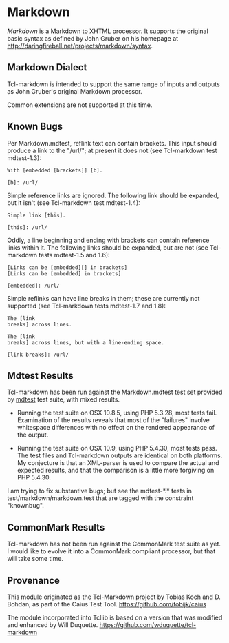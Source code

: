 # Markdown

*Markdown* is a Markdown to XHTML processor.  It supports the original
basic syntax as defined by John Gruber on his homepage at
<http://daringfireball.net/projects/markdown/syntax>.

## Markdown Dialect

Tcl-markdown is intended to support the same range of inputs and outputs
as John Gruber's original Markdown processor.

Common extensions are not supported at this time.

## Known Bugs

Per Markdown.mdtest, reflink text can contain brackets.   This input
should produce a link to the "/url/"; at present it does not
(see Tcl-markdown test mdtest-1.3):

    With [embedded [brackets]] [b].

    [b]: /url/

Simple reference links are ignored.  The following link should be
expanded, but it isn't (see Tcl-markdown test mdtest-1.4):

    Simple link [this].

    [this]: /url/

Oddly, a line beginning and ending with brackets can contain
reference links within it.  The following links should be expanded,
but are not (see Tcl-markdown tests mdtest-1.5 and 1.6):

    [Links can be [embedded][] in brackets]
    [Links can be [embedded] in brackets]

    [embedded]: /url/

Simple reflinks can have line breaks in them; these are currently not
supported (see Tcl-markdown tests mdtest-1.7 and 1.8):

    The [link
    breaks] across lines.

    The [link
    breaks] across lines, but with a line-ending space.

    [link breaks]: /url/

## Mdtest Results

Tcl-markdown has been run against the Markdown.mdtest test set provided by
[mdtest](https://github.com/michelf/mdtest) test suite, with mixed
results.

* Running the test suite on OSX 10.8.5, using PHP 5.3.28, most
  tests fail.  Examination of the results reveals that most of the
  "failures" involve whitespace differences with no effect on the rendered
  appearance of the output.

* Running the test suite on OSX 10.9, using PHP 5.4.30, most tests pass.
  The test files and Tcl-markdown outputs are identical on both platforms.
  My conjecture is that an XML-parser is used to compare the actual and
  expected results, and that the comparison is a little more forgiving on
  PHP 5.4.30.

I am trying to fix substantive bugs; but see the mdtest-\*.\* tests
in test/markdown/markdown.test that are tagged with the constraint
"knownbug".

## CommonMark Results

Tcl-markdown has not been run against the CommonMark test suite as yet.
I would like to evolve it into a CommonMark compliant processor, but that
will take some time.

## Provenance

This module originated as the Tcl-Markdown project by Tobias Koch and D. Bohdan,
as part of the Caius Test Tool.
<https://github.com/tobijk/caius>

The module incorporated into Tcllib is based on a version that was modified and
enhanced  by Will Duquette.
<https://github.com/wduquette/tcl-markdown>
